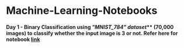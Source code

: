 # Machine-Learning-Notebooks

#### Day 1 - **Binary Classification** using _"MNIST_784" dataset_** (70,000 images) to classify whether the input image is 3 or not. Refer here for notebook [link](https://github.com/SivadineshPonrajan/Machine-Learning-Notebooks/blob/master/01%20Binary%20Classification%20-%20MNIST.ipynb)
